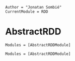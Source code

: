 ```@meta
Author = "Jonatan Sombié"
CurrentModule = RDD 
```

# AbstractRDD

```@index
Modules = [AbstractRDDModule]
```

```@autodocs
Modules = [AbstractRDDModule]
```